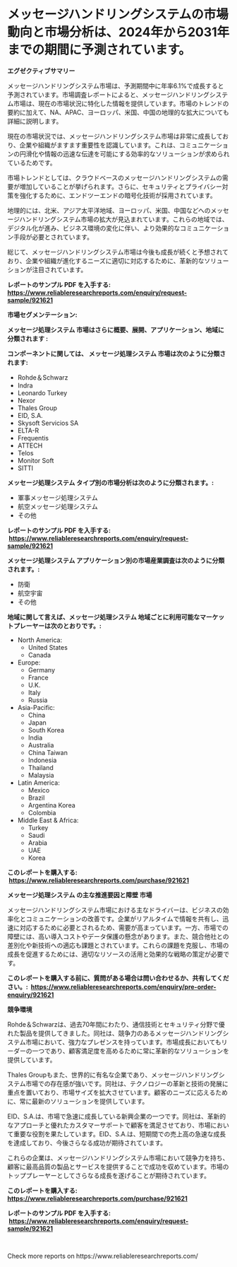 <p><h1>メッセージハンドリングシステムの市場動向と市場分析は、2024年から2031年までの期間に予測されています。</h1></p><p><strong>エグゼクティブサマリー</strong></p>
<p><p>メッセージハンドリングシステム市場は、予測期間中に年率6.1%で成長すると予測されています。市場調査レポートによると、メッセージハンドリングシステム市場は、現在の市場状況に特化した情報を提供しています。市場のトレンドの要約に加えて、NA、APAC、ヨーロッパ、米国、中国の地理的な拡大についても詳細に説明します。</p><p>現在の市場状況では、メッセージハンドリングシステム市場は非常に成長しており、企業や組織がますます重要性を認識しています。これは、コミュニケーションの円滑化や情報の迅速な伝達を可能にする効率的なソリューションが求められているためです。</p><p>市場トレンドとしては、クラウドベースのメッセージハンドリングシステムの需要が増加していることが挙げられます。さらに、セキュリティとプライバシー対策を強化するために、エンドツーエンドの暗号化技術が採用されています。</p><p>地理的には、北米、アジア太平洋地域、ヨーロッパ、米国、中国などへのメッセージハンドリングシステム市場の拡大が見込まれています。これらの地域では、デジタル化が進み、ビジネス環境の変化に伴い、より効果的なコミュニケーション手段が必要とされています。</p><p>総じて、メッセージハンドリングシステム市場は今後も成長が続くと予想されており、企業や組織が進化するニーズに適切に対応するために、革新的なソリューションが注目されています。</p></p>
<p><strong>レポートのサンプル PDF を入手する: <a href="https://www.reliableresearchreports.com/enquiry/request-sample/921621">https://www.reliableresearchreports.com/enquiry/request-sample/921621</a></strong></p>
<p><strong>市場セグメンテーション:</strong></p>
<p><strong> メッセージ処理システム 市場はさらに概要、展開、アプリケーション、地域に分類されます :</strong></p>
<p><strong>コンポーネントに関しては、 メッセージ処理システム 市場は次のように分類されます: &nbsp;</strong></p>
<p><ul><li>Rohde＆Schwarz</li><li>Indra</li><li>Leonardo Turkey</li><li>Nexor</li><li>Thales Group</li><li>EID, S.A.</li><li>Skysoft Servicios SA</li><li>ELTA-R</li><li>Frequentis</li><li>ATTECH</li><li>Telos</li><li>Monitor Soft</li><li>SITTI</li></ul></p>
<p><strong> メッセージ処理システム タイプ別の市場分析は次のように分類されます。:</strong></p>
<p><ul><li>軍事メッセージ処理システム</li><li>航空メッセージ処理システム</li><li>その他</li></ul></p>
<p><strong>レポートのサンプル PDF を入手する: &nbsp;<a href="https://www.reliableresearchreports.com/enquiry/request-sample/921621">https://www.reliableresearchreports.com/enquiry/request-sample/921621</a></strong></p>
<p><strong> メッセージ処理システム アプリケーション別の市場産業調査は次のように分類されます。:</strong></p>
<p><ul><li>防衛</li><li>航空宇宙</li><li>その他</li></ul></p>
<p><strong>地域に関して言えば、メッセージ処理システム 地域ごとに利用可能なマーケットプレーヤーは次のとおりです。:</strong></p>
<p><ul>
    <li>
        North America:
        <ul>
            <li>United States</li>
            <li>Canada</li>
        </ul>
    </li>
    <li>
        Europe:
        <ul>
            <li>Germany</li>
            <li>France</li>
            <li>U.K.</li>
            <li>Italy</li>
            <li>Russia</li>
        </ul>
    </li>
    <li>
        Asia-Pacific:
        <ul>
            <li>China</li>
            <li>Japan</li>
            <li>South Korea</li>
            <li>India</li>
            <li>Australia</li>
            <li>China Taiwan</li>
            <li>Indonesia</li>
            <li>Thailand</li>
            <li>Malaysia</li>
        </ul>
    </li>
    <li>
        Latin America:
        <ul>
            <li>Mexico</li>
            <li>Brazil</li>
            <li>Argentina Korea</li>
            <li>Colombia</li>
        </ul>
    </li>
    <li>
        Middle East & Africa:
        <ul>
            <li>Turkey</li>
            <li>Saudi</li>
            <li>Arabia</li>
            <li>UAE</li>
            <li>Korea</li>
        </ul>
    </li>
    </ul></p>
<p><strong>このレポートを購入する: &nbsp;<a href="https://www.reliableresearchreports.com/purchase/921621">https://www.reliableresearchreports.com/purchase/921621</a></strong></p>
<p><strong>メッセージ処理システム の主な推進要因と障壁 市場</strong></p>
<p><p>メッセージハンドリングシステム市場における主なドライバーは、ビジネスの効率化とコミュニケーションの改善です。企業がリアルタイムで情報を共有し、迅速に対応するために必要とされるため、需要が高まっています。一方、市場での障壁には、高い導入コストやデータ保護の懸念があります。また、競合他社との差別化や新技術への適応も課題とされています。これらの課題を克服し、市場の成長を促進するためには、適切なリソースの活用と効果的な戦略の策定が必要です。</p></p>
<p><strong>このレポートを購入する前に、質問がある場合は問い合わせるか、共有してください。:&nbsp; <a href="https://www.reliableresearchreports.com/enquiry/pre-order-enquiry/921621">https://www.reliableresearchreports.com/enquiry/pre-order-enquiry/921621</a></strong></p>
<p><strong>競争環境</strong></p>
<p><p>Rohde＆Schwarzは、過去70年間にわたり、通信技術とセキュリティ分野で優れた製品を提供してきました。同社は、競争力のあるメッセージハンドリングシステム市場において、強力なプレゼンスを持っています。市場成長においてもリーダーの一つであり、顧客満足度を高めるために常に革新的なソリューションを提供しています。</p><p>Thales Groupもまた、世界的に有名な企業であり、メッセージハンドリングシステム市場での存在感が強いです。同社は、テクノロジーの革新と技術の発展に重点を置いており、市場サイズを拡大させています。顧客のニーズに応えるために、常に最新のソリューションを提供しています。</p><p>EID、S.A.は、市場で急速に成長している新興企業の一つです。同社は、革新的なアプローチと優れたカスタマーサポートで顧客を満足させており、市場において重要な役割を果たしています。EID、S.A.は、短期間での売上高の急速な成長を達成しており、今後さらなる成功が期待されています。</p><p>これらの企業は、メッセージハンドリングシステム市場において競争力を持ち、顧客に最高品質の製品とサービスを提供することで成功を収めています。市場のトッププレーヤーとしてさらなる成長を遂げることが期待されています。</p></p>
<p><strong>このレポートを購入する: &nbsp; <a href="https://www.reliableresearchreports.com/purchase/921621">https://www.reliableresearchreports.com/purchase/921621</a></strong></p>
<p><strong>レポートのサンプル PDF を入手する: &nbsp;<a href="https://www.reliableresearchreports.com/enquiry/request-sample/921621">https://www.reliableresearchreports.com/enquiry/request-sample/921621</a></strong><strong></strong></p>
<p>&nbsp;</p>
<p>Check more reports on https://www.reliableresearchreports.com/</p>